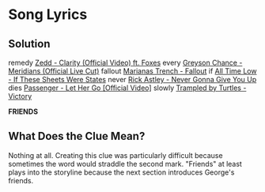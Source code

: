# Song Lyrics

## Solution

remedy [Zedd - Clarity (Official Video) ft. Foxes](https://youtu.be/IxxstCcJlsc?t=1m1s)
every [Greyson Chance - Meridians (Official Live Cut)](https://youtu.be/xn1Qi9YsXSs?t=52s)
fallout [Marianas Trench - Fallout](https://www.youtu.be/nHyYzezYWe0?t=2m38s)
if [All Time Low - If These Sheets Were States](https://youtu.be/sDhoDYBGX18?t=1m41s)
never [Rick Astley - Never Gonna Give You Up](https://www.youtu.be/dQw4w9WgXcQ?t=45s)
dies [Passenger - Let Her Go [Official Video]](https://youtu.be/RBumgq5yVrA?t=1m26s)
slowly [Trampled by Turtles - Victory](https://www.youtu.be/FT8gaiNVqOM?t=2m37s)

**FRIENDS**

## What Does the Clue Mean?

Nothing at all. Creating this clue was particularly difficult because sometimes the word would straddle the second mark. "Friends" at least plays into the storyline because the next section introduces George's friends.